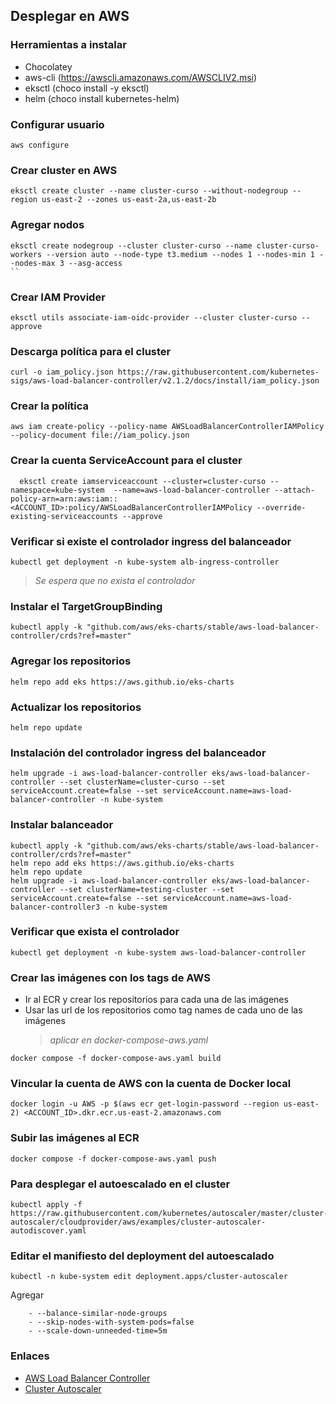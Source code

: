 ## Desplegar en AWS

### Herramientas a instalar

- Chocolatey
- aws-cli (https://awscli.amazonaws.com/AWSCLIV2.msi)
- eksctl (choco install -y eksctl)
- helm (choco install kubernetes-helm)

### Configurar usuario

```
aws configure
```

### Crear cluster en AWS

```
eksctl create cluster --name cluster-curso --without-nodegroup --region us-east-2 --zones us-east-2a,us-east-2b
```

### Agregar nodos

```
eksctl create nodegroup --cluster cluster-curso --name cluster-curso-workers --version auto --node-type t3.medium --nodes 1 --nodes-min 1 --nodes-max 3 --asg-access
``
```

### Crear IAM Provider

```
eksctl utils associate-iam-oidc-provider --cluster cluster-curso --approve
```

### Descarga política para el cluster

```
curl -o iam_policy.json https://raw.githubusercontent.com/kubernetes-sigs/aws-load-balancer-controller/v2.1.2/docs/install/iam_policy.json
```

### Crear la política

```
aws iam create-policy --policy-name AWSLoadBalancerControllerIAMPolicy --policy-document file://iam_policy.json
```

### Crear la cuenta ServiceAccount para el cluster

```
  eksctl create iamserviceaccount --cluster=cluster-curso --namespace=kube-system  --name=aws-load-balancer-controller --attach-policy-arn=arn:aws:iam::<ACCOUNT_ID>:policy/AWSLoadBalancerControllerIAMPolicy --override-existing-serviceaccounts --approve
```

### Verificar si existe el controlador ingress del balanceador

```
kubectl get deployment -n kube-system alb-ingress-controller
```

> _Se espera que no exista el controlador_

### Instalar el TargetGroupBinding

```
kubectl apply -k "github.com/aws/eks-charts/stable/aws-load-balancer-controller/crds?ref=master"
```

### Agregar los repositorios

```
helm repo add eks https://aws.github.io/eks-charts
```

### Actualizar los repositorios

```
helm repo update
```

### Instalación del controlador ingress del balanceador

```
helm upgrade -i aws-load-balancer-controller eks/aws-load-balancer-controller --set clusterName=cluster-curso --set serviceAccount.create=false --set serviceAccount.name=aws-load-balancer-controller -n kube-system
```

### Instalar balanceador

```
kubectl apply -k "github.com/aws/eks-charts/stable/aws-load-balancer-controller/crds?ref=master"
helm repo add eks https://aws.github.io/eks-charts
helm repo update
helm upgrade -i aws-load-balancer-controller eks/aws-load-balancer-controller --set clusterName=testing-cluster --set serviceAccount.create=false --set serviceAccount.name=aws-load-balancer-controller3 -n kube-system
```

### Verificar que exista el controlador

```
kubectl get deployment -n kube-system aws-load-balancer-controller
```

### Crear las imágenes con los tags de AWS

- Ir al ECR y crear los repositorios para cada una de las imágenes
- Usar las url de los repositorios como tag names de cada uno de las imágenes
  > _aplicar en docker-compose-aws.yaml_

```
docker compose -f docker-compose-aws.yaml build
```

### Vincular la cuenta de AWS con la cuenta de Docker local

```
docker login -u AWS -p $(aws ecr get-login-password --region us-east-2) <ACCOUNT_ID>.dkr.ecr.us-east-2.amazonaws.com
```

### Subir las imágenes al ECR

```
docker compose -f docker-compose-aws.yaml push
```

### Para desplegar el autoescalado en el cluster

```
kubectl apply -f https://raw.githubusercontent.com/kubernetes/autoscaler/master/cluster-autoscaler/cloudprovider/aws/examples/cluster-autoscaler-autodiscover.yaml
```

### Editar el manifiesto del deployment del autoescalado

```
kubectl -n kube-system edit deployment.apps/cluster-autoscaler
```

Agregar

        - --balance-similar-node-groups
        - --skip-nodes-with-system-pods=false
        - --scale-down-unneeded-time=5m

### Enlaces

- [AWS Load Balancer Controller](https://docs.aws.amazon.com/eks/latest/userguide/aws-load-balancer-controller.html)
- [Cluster Autoscaler](https://docs.aws.amazon.com/eks/latest/userguide/cluster-autoscaler.html)
